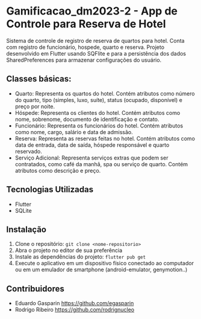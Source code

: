 
# Gamificacao_dm2023-2 - App de Controle para Reserva de Hotel

Sistema de controle de registro de reserva de quartos para hotel. Conta com registro de funcionário, hospede, quarto e reserva. Projeto desenvolvido em Flutter usando SQFlite e para a persistência dos dados SharedPreferences para armazenar configurações do usuário.

## Classes básicas:

- Quarto: Representa os quartos do hotel. Contém atributos como número do quarto, tipo (simples, luxo, suíte), status (ocupado, disponível) e preço por noite.
- Hóspede: Representa os clientes do hotel. Contém atributos como nome, sobrenome, documento de identificação e contato.
- Funcionário: Representa os funcionários do hotel. Contém atributos como nome, cargo, salário e data de admissão.
- Reserva: Representa as reservas feitas no hotel. Contém atributos como data de entrada, data de saída, hóspede responsável e quarto reservado.
- Serviço Adicional: Representa serviços extras que podem ser contratados, como café da manhã, spa ou serviço de quarto. Contém atributos como descrição e preço.


## Tecnologias Utilizadas

- Flutter
- SQLite

## Instalação

1. Clone o repositório: `git clone <nome-repositorio>`
2. Abra o projeto no editor de sua preferência
3. Instale as dependências do projeto: `flutter pub get` 
5. Execute o aplicativo em um dispositivo físico conectado ao computador ou em um emulador de smartphone (android-emulator, genymotion..)

## Contribuidores
- Eduardo Gasparin <https://github.com/egasparin>
- Rodrigo Ribeiro  <https://github.com/rodrignucleo>
